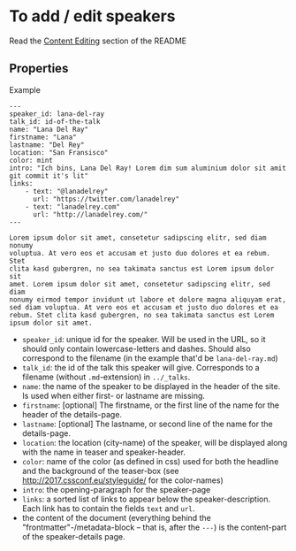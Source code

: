 # To add / edit speakers

Read the [Content Editing](../README.md#content-editing) section of the README

## Properties

Example

    ---
    speaker_id: lana-del-ray
    talk_id: id-of-the-talk
    name: "Lana Del Ray"
    firstname: "Lana"
    lastname: "Del Rey"
    location: "San Fransisco"
    color: mint
    intro: "Ich bins, Lana Del Ray! Lorem dim sum aluminium dolor sit amit git commit it's lit"
    links:
        - text: "@lanadelrey"
          url: "https://twitter.com/lanadelrey"
        - text: "lanadelrey.com"
          url: "http://lanadelrey.com/"
    ---

    Lorem ipsum dolor sit amet, consetetur sadipscing elitr, sed diam nonumy
    voluptua. At vero eos et accusam et justo duo dolores et ea rebum. Stet
    clita kasd gubergren, no sea takimata sanctus est Lorem ipsum dolor sit
    amet. Lorem ipsum dolor sit amet, consetetur sadipscing elitr, sed diam
    nonumy eirmod tempor invidunt ut labore et dolore magna aliquyam erat,
    sed diam voluptua. At vero eos et accusam et justo duo dolores et ea
    rebum. Stet clita kasd gubergren, no sea takimata sanctus est Lorem
    ipsum dolor sit amet.

 - `speaker_id`: unique id for the speaker.
   Will be used in the URL, so it should only contain lowercase-letters
   and dashes. Should also correspond to the filename (in the example that'd be `lana-del-ray.md`)
 - `talk_id`: the id of the talk this speaker will give. Corresponds to a filename (without `.md`-extension) in `../_talks`.
 - `name`: the name of the speaker to be displayed in the header of the site. Is used when either first- or lastname are missing.
 - `firstname`: [optional] The firstname, or the first line of the name for the header of the details-page.
 - `lastname`: [optional] The lastname, or second line of the name for the details-page.
 - `location`: the location (city-name) of the speaker, will be displayed along with the name in teaser and speaker-header.
 - `color`: name of the color (as defined in css) used for both the headline and the background of the teaser-box (see http://2017.cssconf.eu/styleguide/ for the color-names)
 - `intro`: the opening-paragraph for the speaker-page
 - `links`: a sorted list of links to appear below the speaker-description. Each link has to contain the fields `text` and `url`.
 - the content of the document (everything behind the "frontmatter"-/metadata-block – that is, after the `---`) is the content-part of the speaker-details page.
